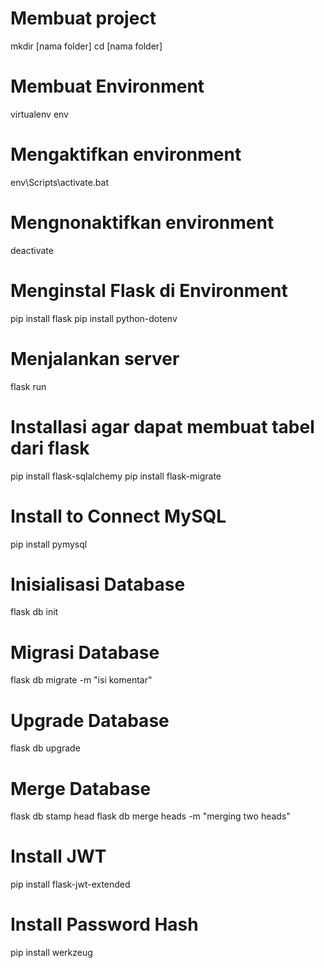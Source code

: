 # Membuat project
mkdir [nama folder]
cd [nama folder]

# Membuat Environment
virtualenv env

# Mengaktifkan environment
env\Scripts\activate.bat

# Mengnonaktifkan environment
deactivate

# Menginstal Flask di Environment
pip install flask 
pip install python-dotenv

# Menjalankan server
flask run

# Installasi agar dapat membuat tabel dari flask
pip install flask-sqlalchemy
pip install flask-migrate

# Install to Connect MySQL
pip install pymysql

# Inisialisasi Database
flask db init

# Migrasi Database
flask db migrate -m "isi komentar"

# Upgrade Database
flask db upgrade

# Merge Database
flask db stamp head
flask db merge heads -m "merging two heads"

# Install JWT
pip install flask-jwt-extended

# Install Password Hash
pip install werkzeug
